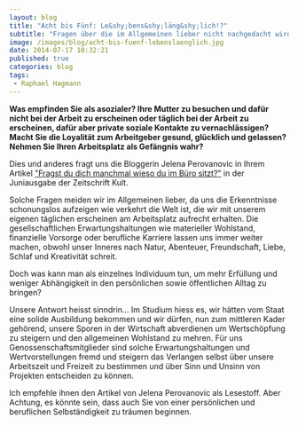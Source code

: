 ```yaml
---
layout: blog
title: "Acht bis Fünf: Le&shy;bens&shy;läng&shy;lich!?"
subtitle: "Fragen über die im Allgemeinen lieber nicht nachgedacht wird."
image: /images/blog/acht-bis-fuenf-lebenslaenglich.jpg
date: 2014-07-17 10:32:21
published: true
categories: blog
tags:
 - Raphael Hagmann
---
```


**Was empfinden Sie als asozialer? Ihre Mutter zu besuchen und dafür nicht bei der Arbeit zu erscheinen oder täglich bei der Arbeit zu erscheinen, dafür aber private soziale Kontakte zu vernachlässigen? Macht Sie die Loyalität zum Arbeitgeber gesund, glücklich und gelassen? Nehmen Sie Ihren Arbeitsplatz als Gefängnis wahr?**

Dies und anderes fragt uns die Bloggerin Jelena Perovanovic in Ihrem Artikel ["Fragst du dich manchmal wieso du im Büro sitzt?"][issu1] in der Juniausgabe der Zeitschrift Kult.

Solche Fragen meiden wir im Allgemeinen lieber, da uns die Erkenntnisse schonungslos aufzeigen wie verkehrt die Welt ist, die wir mit unserem eigenen täglichen erscheinen am Arbeitsplatz aufrecht erhalten. Die gesellschaftlichen Erwartungshaltungen wie materieller Wohlstand, finanzielle Vorsorge oder berufliche Karriere lassen uns immer weiter machen, obwohl unser Inneres nach Natur, Abenteuer, Freundschaft, Liebe, Schlaf und Kreativität schreit.

Doch was kann man als einzelnes Individuum tun, um mehr Erfüllung und weniger Abhängigkeit in den persönlichen sowie öffentlichen Alltag zu bringen?

Unsere Antwort heisst sinndrin...
Im Studium hiess es, wir hätten vom Staat eine solide Ausbildung bekommen und wir dürfen, nun zum mittleren Kader gehörend, unsere Sporen in der Wirtschaft abverdienen um Wertschöpfung zu steigern und den allgemeinen Wohlstand zu mehren.
Für uns Genossenschaftsmitglieder sind solche Erwartungshaltungen und Wertvorstellungen fremd und steigern das Verlangen selbst über unsere Arbeitszeit und Freizeit zu bestimmen und über Sinn und Unsinn von Projekten entscheiden zu können.

Ich empfehle ihnen den Artikel von Jelena Perovanovic als Lesestoff. Aber Achtung, es könnte sein, dass auch Sie von einer persönlichen und beruflichen Selbständigkeit zu träumen beginnen.

[issu1]: http://issuu.com/kultch/docs/06_kult_ch_juni_2014/0
